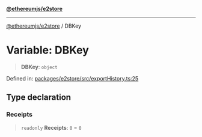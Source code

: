 [**@ethereumjs/e2store**](../README.md)

***

[@ethereumjs/e2store](../README.md) / DBKey

# Variable: DBKey

> **DBKey**: `object`

Defined in: [packages/e2store/src/exportHistory.ts:25](https://github.com/ethereumjs/ethereumjs-monorepo/blob/master/packages/e2store/src/exportHistory.ts#L25)

## Type declaration

### Receipts

> `readonly` **Receipts**: `0` = `0`
